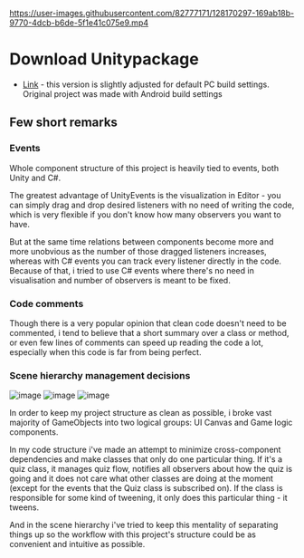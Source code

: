 
https://user-images.githubusercontent.com/82777171/128170297-169ab18b-9770-4dcb-b6de-5f1e41c075e9.mp4


# Download Unitypackage
- [Link](https://github.com/ForestSquirrelDev/TestAssignment/blob/master/Packages/LZ-TestAssignment.unitypackage) - this version is slightly adjusted for default PC build settings. Original project was made with Android build settings

## Few short remarks
### Events
Whole component structure of this project is heavily tied to events, both Unity and C#.

The greatest advantage of UnityEvents is the visualization in Editor - you can simply drag and drop desired listeners with no need of writing the code, which is very flexible if you don't know how many observers you want to have.

But at the same time relations between components become more and more unobvious as the number of those dragged listeners increases, whereas with C# events you can track every listener directly in the code. Because of that, i tried to use C# events where there's no need in visualisation and number of observers is meant to be fixed.

### Code comments
Though there is a very popular opinion that clean code doesn't need to be commented, i tend to believe that a short summary over a class or method, or even few lines of comments can speed up reading the code a lot, especially when this code is far from being perfect.

### Scene hierarchy management decisions

![image](https://user-images.githubusercontent.com/82777171/128210987-f4cb1803-4ead-45bd-8096-791ef8970b10.png)
![image](https://user-images.githubusercontent.com/82777171/128211097-a13fe2c2-3bf8-4832-b239-60bc4492c1dd.png)
![image](https://user-images.githubusercontent.com/82777171/128211247-f841875c-dd39-40fc-b2b5-3938190c3e54.png)

In order to keep my project structure as clean as possible, i broke vast majority of GameObjects into two logical groups: UI Canvas and Game logic components.

In my code structure i've made an attempt to minimize cross-component dependencies and make classes that only do one particular thing.
If it's a quiz class, it manages quiz flow, notifies all observers about how the quiz is going and it does not care what other classes are doing at the moment (except for the events that the Quiz class is subscribed on). If the class is responsible for some kind of tweening, it only does this particular thing - it tweens. 

And in the scene hierarchy i've tried to keep this mentality of separating things up so the workflow with this project's structure could be as convenient and intuitive as possible.
